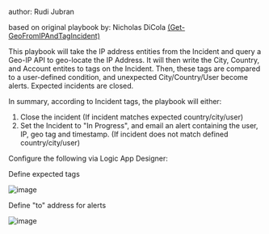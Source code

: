 author: Rudi Jubran

based on original playbook by: Nicholas DiCola [(Get-GeoFromIPAndTagIncident)](https://github.com/Azure/Azure-Sentinel/tree/master/Playbooks/Get-GeoFromIpAndTagIncident)

This playbook will take the IP address entities from the Incident and query a Geo-IP API to geo-locate the IP Address. It will then write the City, Country, and Account entites to tags on the Incident. Then, these tags are compared to a user-defined condition, and unexpected City/Country/User become alerts. Expected incidents are closed.

In summary, according to Incident tags, the playbook will either:

1. Close the incident (If incident matches expected country/city/user)
2. Set the Incident to "In Progress", and email an alert containing the user, IP, geo tag and timestamp. (If incident does not match defined country/city/user)

Configure the following via Logic App Designer:

Define expected tags

![image](https://user-images.githubusercontent.com/60908383/102939747-d67bc080-447c-11eb-840e-bdc4a1a51903.png)

Define "to" address for alerts

![image](https://user-images.githubusercontent.com/60908383/102939800-f1e6cb80-447c-11eb-8f12-9402ab76306a.png)



